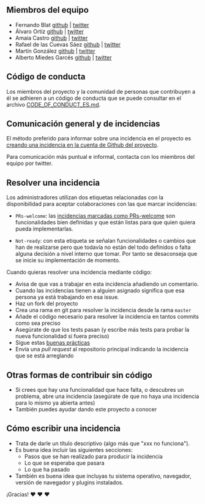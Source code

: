 ## Miembros del equipo

* Fernando Blat [github](https://github.com/ferblape) | [twitter](https://twitter.com/ferblape)
* Álvaro Ortiz [github](https://github.com/furilo) | [twitter](https://twitter.com/furilo)
* Amaia Castro [github](https://github.com/amaia) | [twitter](https://twitter.com/amaiac)
* Rafael de las Cuevas Sáez [github](https://github.com/rafadelascuevas) | [twitter](https://twitter.com/rafadelascuevas)
* Martín González [github](https://github.com/martgnz) | [twitter](https://twitter.com/martgnz)
* Alberto Miedes Garcés [github](https://github.com/amiedes) | [twitter](https://twitter.com/amiedes94)

## Código de conducta

Los miembros del proyecto y la comunidad de personas que contribuyen a él se adhieren a un código de conducta que se puede consultar en el archivo [CODE_OF_CONDUCT_ES.md](CODE_OF_CONDUCT_ES.md).

## Comunicación general y de incidencias

El método preferido para informar sobre una incidencia en el proyecto es [creando una incidencia en la cuenta de Github del proyecto](https://github.com/PopulateTools/gobierto/issues/new).

Para comunicación más puntual e informal, contacta con los miembros del equipo por twitter.

## Resolver una incidencia

Los administradores utilizan dos etiquetas relacionadas con la disponibilidad para aceptar colaboraciones con las que marcar incidencias:

* `PRs-welcome`: las [incidencias marcadas como PRs-welcome](https://github.com/PopulateTools/gobierto/labels/PRs-welcome) son funcionalidades bien definidas y que están listas para que quien quiera pueda implementarlas.

* `Not-ready`: con esta etiqueta se señalan funcionalidades o cambios que han de realizarse pero que todavía no están del todo definidos o falta alguna decisión a nivel interno que tomar. Por tanto se desaconseja que se inicie su implementación de momento.

Cuando quieras resolver una incidencia mediante código:

* Avisa de que vas a trabajar en esta incidencia añadiendo un comentario.
* Cuando las incidencias tienen a alguien asignado significa que esa persona ya está trabajando en esa issue.
* Haz un fork del proyecto
* Crea una rama en git para resolver la incidencia desde la rama `master`
* Añade el código necesario para resolver la incidencia en tantos commits como sea preciso
* Asegúrate de que los tests pasan (y escribe más tests para probar la nueva funcionalidad si fuera preciso)
* Sigue estas [buenas prácticas](https://github.com/styleguide/ruby)
* Envía una *pull request* al repositorio principal indicando la incidencia que se está arreglando

## Otras formas de contribuir sin código

* Si crees que hay una funcionalidad que hace falta, o descubres un problema, abre una incidencia (asegúrate de que
  no haya una incidencia para lo mismo ya abierta antes)
* También puedes ayudar dando este proyecto a conocer

## Cómo escribir una incidencia

* Trata de darle un título descriptivo (algo más que "xxx no funciona").
* Es buena idea incluir las siguientes secciones:
  * Pasos que se han realizado para producir la incidencia
  * Lo que se esperaba que pasara
  * Lo que ha pasado
* También es buena idea que incluyas tu sistema operativo, navegador, versión de navegador y plugins instalados.

¡Gracias! :heart: :heart: :heart:
